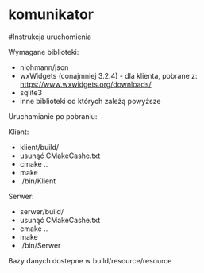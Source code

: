# komunikator

#Instrukcja uruchomienia

Wymagane biblioteki:
+ nlohmann/json
+ wxWidgets (conajmniej 3.2.4) - dla klienta, pobrane z: https://www.wxwidgets.org/downloads/
+ sqlite3
+ inne biblioteki od których zależą powyższe 

Uruchamianie po pobraniu:

Klient:
+ klient/build/
+ usunąć CMakeCashe.txt
+ cmake ..
+ make
+ ./bin/Klient

Serwer:
+ serwer/build/
+ usunąć CMakeCashe.txt
+ cmake ..
+ make
+ ./bin/Serwer

Bazy danych dostepne w build/resource/resource
